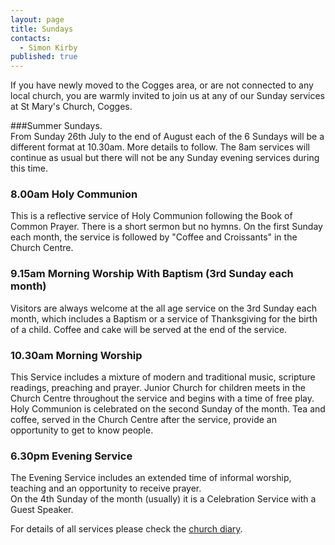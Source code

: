 ```yaml
---
layout: page
title: Sundays
contacts: 
  - Simon Kirby
published: true
---
```


If you have newly moved to the Cogges area, or are not connected to any local church, you are warmly invited to join us at any of our Sunday services at St Mary's Church, Cogges.

###Summer Sundays.  
From Sunday 26th July to the end of August each of the 6 Sundays will be a different format at 10.30am.  More details to follow.  The 8am services will continue as usual but there will not be any Sunday evening services during this time.

### 8.00am Holy Communion
This is a reflective service of Holy Communion following the Book of Common Prayer. There is a short sermon but no hymns. On the first Sunday each month, the service is followed by "Coffee and Croissants" in the Church Centre.

### 9.15am Morning Worship With Baptism (3rd Sunday each month)
Visitors are always welcome at the all age service on the 3rd Sunday each month, which includes a Baptism or a service of Thanksgiving for the birth of a child. Coffee and cake will be served at the end of the service.

### 10.30am Morning Worship
This Service includes a mixture of modern and traditional music, scripture readings, preaching and prayer. Junior Church for children meets in the Church Centre throughout the service and begins with a time of free play.  Holy Communion is celebrated on the second Sunday of the month. Tea and coffee, served in the Church Centre after the service, provide an opportunity to get to know people.

### 6.30pm Evening Service
The Evening Service includes an extended time of informal worship, teaching and an opportunity to receive prayer.   
On the 4th Sunday of the month (usually) it is a Celebration Service with a Guest Speaker.

For details of all services please check the [church diary](./events.html).
